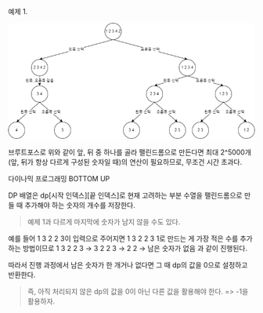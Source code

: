예제 1.

![alt text](1695.png)

브루트포스로 위와 같이 앞, 뒤 중 하나를 골라 팰린드롬으로 만든다면 최대 2^5000개(앞, 뒤가 항상 다르게 구성된 숫자일 때)의 연산이 필요하므로, 무조건 시간 초과다.

다이나믹 프로그래밍 BOTTOM UP

DP 배열은 dp[시작 인덱스][끝 인덱스]로 현재 고려하는 부분 수열을 팰린드롬으로 만들 때 추가해야 하는 숫자의 개수를 저장한다.

> 예제 1과 다르게 마지막에 숫자가 남지 않을 수도 있다.

예를 들어 1 3 2 2 3이 입력으로 주어지면 1 3 2 2 3 1로 만드는 게 가장 적은 수를 추가하는 방법이므로 1 3 2 2 3 → 3 2 2 3 → 2 2 → 남은 숫자가 없음 과 같이 진행된다.

따라서 진행 과정에서 남은 숫자가 한 개거나 없다면 그 때 dp의 값을 0으로 설정하고 반환한다.

> 즉, 아직 처리되지 않은 dp의 값을 0이 아닌 다른 값을 활용해야 한다. => -1을 활용하자.
